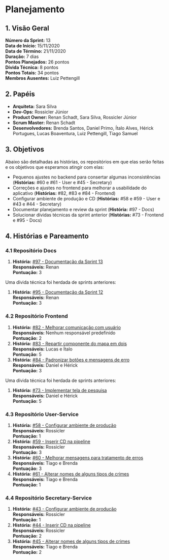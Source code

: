 # Planejamento

## 1. Visão Geral
**Número da Sprint:** 13              
**Data de Início:** 15/11/2020  
**Data de Término:** 21/11/2020  
**Duração:** 7 dias  
**Pontos Planejados:** 26 pontos  
**Dívida Técnica:** 8 pontos  
**Pontos Totais:** 34 pontos  
**Membros Ausentes:** Luiz Pettengill    

## 2. Papéis
* **Arquiteta:** Sara Silva
* **Dev-Ops:** Rossicler Júnior 
* **Product Owner:** Renan Schadt, Sara Silva, Rossicler Júnior
* **Scrum Master:** Renan Schadt
* **Desenvolvedores:** Brenda Santos, Daniel Primo, Ítalo Alves, Hérick Portugues, Lucas Boaventura, Luiz Pettengill, Tiago Samuel

## 3. Objetivos
Abaixo são detalhadas as histórias, os repositórios em que elas serão feitas e os objetivos que esperamos atingir com elas:

* Pequenos ajustes no backend para consertar algumas inconsistências (**Histórias:** #60 e #61 - User e #45 - Secretary)
* Correções e ajustes no frontend para melhorar a usabilidade do aplicativo (**Histórias:** #82, #83 e #84 - Frontend)
* Configurar ambiente de produção e CD (**Histórias:** #58 e #59 - User e #43 e #44 - Secretary)
* Documentar planejamento e review da sprint (**História:** #97 - Docs)
* Solucionar dívidas técnicas da sprint anterior (**Histórias:** #73 - Frontend e #95 - Docs)

## 4. Histórias e Pareamento

### 4.1 Repositório Docs      
1. **História:** [#97 - Documentação da Sprint 13](https://github.com/fga-eps-mds/2020.1-stay-safe-docs/issues/97)    
**Responsáveis:** Renan     
**Pontuação:** 3    

Uma dívida técnica foi herdada de sprints anteriores:  

1. **História:** [#95 - Documentação da Sprint 12](https://github.com/fga-eps-mds/2020.1-stay-safe-docs/issues/95)    
**Responsáveis:** Renan     
**Pontuação:** 3    

### 4.2 Repositório Frontend
1. **História:** [#82 - Melhorar comunicação com usuário](https://github.com/fga-eps-mds/2020.1-stay-safe-front-end/issues/82)    
**Responsáveis:** Nenhum responsável predefinido      
**Pontuação:** 2       
2. **História:** [#83 - Repartir componente do mapa em dois](https://github.com/fga-eps-mds/2020.1-stay-safe-front-end/issues/83)    
**Responsáveis:** Lucas e Ítalo       
**Pontuação:** 5          
3. **História:** [#84 - Padronizar botões e mensagens de erro](https://github.com/fga-eps-mds/2020.1-stay-safe-front-end/issues/84)    
**Responsáveis:** Daniel e Hérick     
**Pontuação:** 3       

Uma dívida técnica foi herdada de sprints anteriores:  

1. **História:** [#73 - Implementar tela de pesquisa](https://github.com/fga-eps-mds/2020.1-stay-safe-front-end/issues/73)    
**Responsáveis:** Daniel e Hérick       
**Pontuação:** 5     
   
### 4.3 Repositório User-Service
1. **História:** [#58 - Configurar ambiente de produção](https://github.com/fga-eps-mds/2020.1-stay-safe-user-service/issues/58)    
**Responsáveis:** Rossicler      
**Pontuação:** 1    
2. **História:** [#59 - Inserir CD na pipeline](https://github.com/fga-eps-mds/2020.1-stay-safe-user-service/issues/59)    
**Responsáveis:** Rossicler        
**Pontuação:** 3        
3. **História:** [#60 - Melhorar mensagens para tratamento de erros](https://github.com/fga-eps-mds/2020.1-stay-safe-user-service/issues/60)    
**Responsáveis:** Tiago e Brenda        
**Pontuação:** 3    
4. **História:** [#61 - Alterar nomes de alguns tipos de crimes](https://github.com/fga-eps-mds/2020.1-stay-safe-user-service/issues/61)    
**Responsáveis:** Tiago e Brenda          
**Pontuação:** 1       

### 4.4 Repositório Secretary-Service
1. **História:** [#43 - Configurar ambiente de produção](https://github.com/fga-eps-mds/2020.1-stay-safe-secretary-service/issues/43)    
**Responsáveis:** Rossicler   
**Pontuação:** 1      
2. **História:** [#44 - Inserir CD na pipeline](https://github.com/fga-eps-mds/2020.1-stay-safe-secretary-service/issues/44)    
**Responsáveis:** Rossicler    
**Pontuação:** 2        
3. **História:** [#45 - Alterar nomes de alguns tipos de crimes](https://github.com/fga-eps-mds/2020.1-stay-safe-secretary-service/issues/45)    
**Responsáveis:** Tiago e Brenda          
**Pontuação:** 2       
